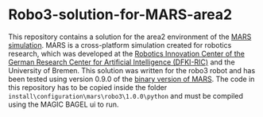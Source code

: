 # Robo3-solution-for-MARS-area2
This repository contains a solution for the area2 environment of the [MARS simulation](https://github.com/rock-simulation/mars). MARS is a cross-platform simulation created for robotics research, which was developed at the [Robotics Innovation Center of the German Research Center for Artificial Intelligence (DFKI-RIC)](http://robotik.dfki-bremen.de/en/startpage.html) and the University of Bremen. This solution was written for the robo3 robot and has been tested using version 0.9.0 of the [binary version of MARS](https://github.com/dfki-ric/bagel_wiki/releases). The code in this repository has to be copied inside the folder `install\configuration\mars\robo3\1.0.0\python` and must be compiled using the MAGIC BAGEL ui to run.
